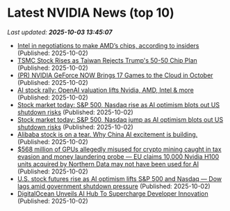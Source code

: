 # Latest NVIDIA News (top 10)
_Last updated: **2025-10-03 13:45:07**_

- [Intel in negotiations to make AMD’s chips, according to insiders](https://www.pcworld.com/article/2928109/intel-in-negotiations-to-make-amds-chips-according-to-insiders.html) (Published: 2025-10-02)
- [TSMC Stock Rises as Taiwan Rejects Trump's 50-50 Chip Plan](https://finance.yahoo.com/news/tsmc-stock-rises-taiwan-rejects-134018538.html) (Published: 2025-10-02)
- [(PR) NVIDIA GeForce NOW Brings 17 Games to the Cloud in October](https://www.techpowerup.com/341565/nvidia-geforce-now-brings-17-games-to-the-cloud-in-october) (Published: 2025-10-02)
- [AI stock rally: OpenAI valuation lifts Nvidia, AMD, Intel & more](https://finance.yahoo.com/video/ai-stock-rally-openai-valuation-133157224.html) (Published: 2025-10-02)
- [Stock market today: S&P 500, Nasdaq rise as AI optimism blots out US shutdown risks](https://finance.yahoo.com/news/live/stock-market-today-sp-500-nasdaq-rise-as-ai-optimism-blots-out-us-shutdown-risks-133118033.html) (Published: 2025-10-02)
- [Stock market today: S&P 500, Nasdaq jump as AI optimism blots out US shutdown risks](https://finance.yahoo.com/news/live/stock-market-today-sp-500-nasdaq-jump-as-ai-optimism-blots-out-us-shutdown-risks-133118631.html) (Published: 2025-10-02)
- [Alibaba stock is on a tear. Why China AI excitement is building.](https://www.livemint.com/companies/news/alibaba-share-price-outlook-chinese-tech-stocks-ai-rally-baidu-share-price-11759410891595.html) (Published: 2025-10-02)
- [$568 million of GPUs allegedly misused for crypto mining caught in tax evasion and money laundering probe — EU claims 10,000 Nvidia H100 units acquired by Northern Data may not have been used for AI](https://www.tomshardware.com/pc-components/gpus/usd568-million-of-gpus-allegedly-misused-for-crypto-mining-caught-in-tax-evasion-and-money-laundering-probe-eu-claims-10-000-nvidia-h100-units-acquired-by-northern-data-may-not-have-been-used-for-ai) (Published: 2025-10-02)
- [U.S. stock futures rise as AI optimism lifts S&P 500 and Nasdaq — Dow lags amid government shutdown pressure](https://economictimes.indiatimes.com/news/international/us/u-s-stock-futures-rise-as-ai-optimism-lifts-sp-500-and-nasdaq-dow-lags-amid-government-shutdown-pressure/articleshow/124273957.cms) (Published: 2025-10-02)
- [DigitalOcean Unveils AI Hub To Supercharge Developer Innovation](https://finance.yahoo.com/news/digitalocean-unveils-ai-hub-supercharge-131359267.html) (Published: 2025-10-02)
